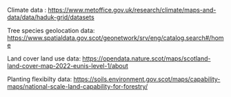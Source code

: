 Climate data : https://www.metoffice.gov.uk/research/climate/maps-and-data/data/haduk-grid/datasets

Tree species geolocation data: https://www.spatialdata.gov.scot/geonetwork/srv/eng/catalog.search#/home

Land cover land use data: https://opendata.nature.scot/maps/scotland-land-cover-map-2022-eunis-level-1/about

Planting flexibilty data: https://soils.environment.gov.scot/maps/capability-maps/national-scale-land-capability-for-forestry/
